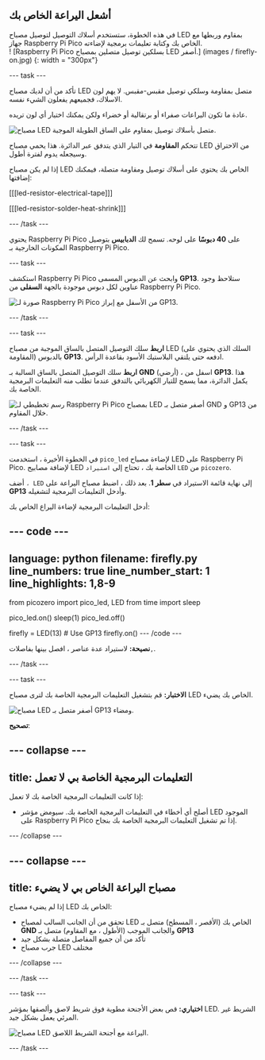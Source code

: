 ## أشعل اليراعة الخاص بك

<div style="display: flex; flex-wrap: wrap">
<div style="flex-basis: 200px; flex-grow: 1; margin-right: 15px;">
في هذه الخطوة، ستستخدم أسلاك التوصيل لتوصيل مصباح LED بمقاوم وربطها مع جهاز Raspberry Pi Pico الخاص بك وكتابة تعليمات برمجية لإضاءته. 
</div>
<div>
! [Raspberry Pi Pico بسلكين توصيل متصلين بمصباح LED أصفر.] (images / firefly-on.jpg) {: width = "300px"}
</div>
</div>

--- task ---

تأكد من أن لديك مصباح LED متصل بمقاومة وسلكي توصيل مقبس-مقبس. لا يهم لون الاسلاك، فجميعهم يفعلون الشيء نفسه.

عادة ما تكون اليراعات صفراء أو برتقالية أو خضراء ولكن يمكنك اختيار أي لون تريده.

![مصباح LED متصل بأسلاك توصيل بمقاوم على الساق الطويلة الموجبة.](images/led-resistor.jpeg)

تتحكم **المقاومة** في التيار الذي يتدفق عبر الدائرة. هذا يحمي مصباح LED من الاحتراق وسيجعله يدوم لفترة أطول.

إذا لم يكن مصباح LED الخاص بك يحتوي على أسلاك توصيل ومقاومة متصلة، فيمكنك إضافتها:

[[[led-resistor-electrical-tape]]]

[[[led-resistor-solder-heat-shrink]]]

--- /task ---

يحتوي Raspberry Pi Pico على **40 دبوسًا** على لوحه. تسمح لك **الدبابيس** بتوصيل المكونات الخارجية بـ Raspberry Pi Pico.

--- task ---

استكشف Raspberry Pi Pico وابحث عن الدبوس المسمى **GP13**. ستلاحظ وجود عناوين لكل دبوس موجودة بالجهة **السفلى** من Raspberry Pi Pico.

![صورة لـ Raspberry Pi Pico من الأسفل مع إبراز GP13.](images/gp13-pico.png)

--- /task ---

--- task ---

**اربط** سلك التوصيل المتصل بالساق الموجبة من مصباح LED (السلك الذي يحتوي على المقاومة) بالدبوس **GP13**. ادفعه حتى يلتقي البلاستيك الأسود بقاعدة الرأس.

**اربط** سلك التوصيل المتصل بالساق السالبة بـ **GND** (أرضي) ، اسفل من **GP13**. هذا يكمل الدائرة، مما يسمح للتيار الكهربائي بالتدفق عندما تطلب منه التعليمات البرمجية الخاصة بك.

![رسم تخطيطي لـ Raspberry Pi Pico بمصباح LED أصفر متصل بـ GND و GP13 من خلال المقاوم.](images/pico_led_13_bb.png)

--- /task ---

--- task ---

في الخطوة الأخيرة ، استخدمت `pico_led` لإضاءة مصباح LED على Raspberry Pi Pico. لإضافة مصابيح LED الخاصة بك ، تحتاج إلى `استيراد` `LED` من `picozero`.

أضف `، LED` إلى نهاية قائمة الاستيراد في **سطر 1**. بعد ذلك ، اضبط مصباح اليراعة على **GP13** وأدخل التعليمات البرمجية لتشغيله.

أدخل التعليمات البرمجية لإضاءة اليراع الخاص بك:

--- code ---
---
language: python filename: firefly.py line_numbers: true line_number_start: 1
line_highlights: 1,8-9
---
from picozero import pico_led, LED from time import sleep

pico_led.on() sleep(1) pico_led.off()

firefly = LED(13) # Use GP13 firefly.on() --- /code ---

**نصيحة:** لاستيراد عدة عناصر ، افصل بينها بفاصلات`,`.

--- /task ---

--- task ---

**الاختبار:** قم بتشغيل التعليمات البرمجية الخاصة بك لترى مصباح LED الخاص بك يضيء.

![مصباح LED أصفر متصل بـ GP13 ومضاء.](images/firefly-on.jpg)

**تصحيح**:

--- collapse ---
---
title: التعليمات البرمجية الخاصة بي لا تعمل
---

إذا كانت التعليمات البرمجية الخاصة بك لا تعمل:
+ أصلح أي أخطاء في التعليمات البرمجية الخاصة بك. سيومض مؤشر LED الموجود على Raspberry Pi Pico إذا تم تشغيل التعليمات البرمجية الخاصة بك بنجاح.

--- /collapse ---

--- collapse ---
---
title: مصباح اليراعة الخاص بي لا يضيء
---

إذا لم يضيء مصباح LED الخاص بك:
+ تحقق من أن الجانب السالب لمصباح LED الخاص بك (الأقصر ، المسطح) متصل بـ **GND** والجانب الموجب (الأطول ، مع المقاوم) متصل بـ **GP13**
+ تأكد من أن جميع المفاصل متصلة بشكل جيد
+ جرب مصباح LED مختلف

--- /collapse ---

--- /task ---

--- task ---

**اختياري:** قص بعض الأجنحة مطوية فوق شريط لاصق وألصقها بمؤشر LED. الشريط غير المرئي يعمل بشكل جيد.

![مصباح LED اليراعة مع أجنحة الشريط اللاصق.](images/firefly-wings.jpg)

--- /task ---
